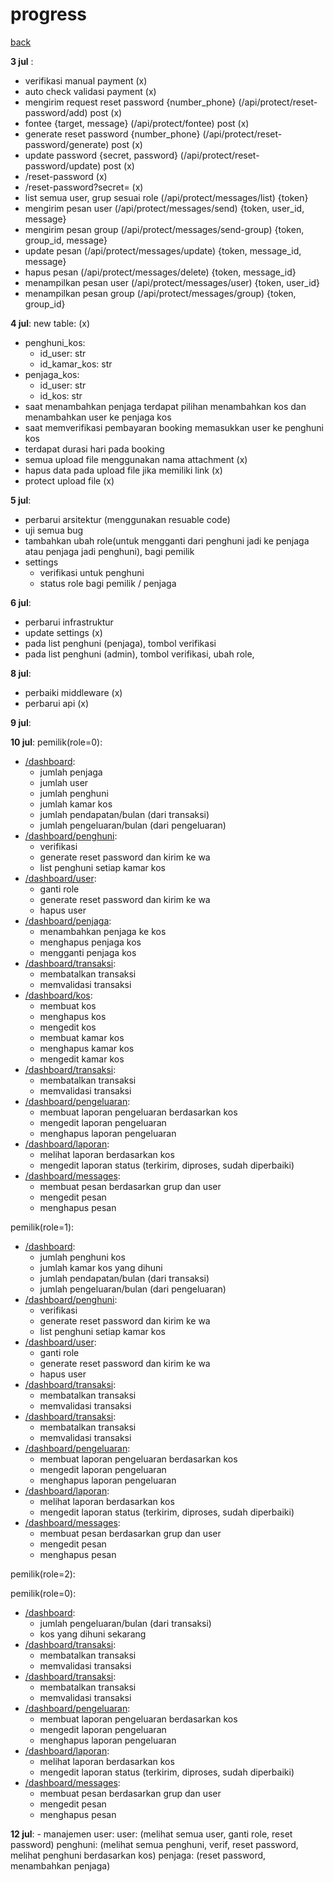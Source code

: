 # progress

[back](/README.md)

**3 jul** :
- verifikasi manual payment (x)
- auto check validasi payment (x)
- mengirim request reset password {number_phone} (/api/protect/reset-password/add) post (x)
- fontee {target, message} (/api/protect/fontee) post (x)
- generate reset password {number_phone} (/api/protect/reset-password/generate) post (x)
- update password {secret, password} (/api/protect/reset-password/update) post (x)
- /reset-password  (x)
- /reset-password?secret= (x)
- list semua user, grup sesuai role (/api/protect/messages/list) {token}
- mengirim pesan user (/api/protect/messages/send) {token, user_id, message}
- mengirim pesan group (/api/protect/messages/send-group) {token, group_id, message}
- update pesan (/api/protect/messages/update) {token, message_id, message}
- hapus pesan (/api/protect/messages/delete) {token, message_id}
- menampilkan pesan user (/api/protect/messages/user) {token, user_id}
- menampilkan pesan group (/api/protect/messages/group) {token, group_id}

**4 jul**:
new table: (x)
- penghuni_kos:
	- id_user: str
	- id_kamar_kos: str
- penjaga_kos:
	- id_user: str
	- id_kos: str
- saat menambahkan penjaga terdapat pilihan menambahkan kos dan menambahkan user ke penjaga kos
- saat memverifikasi pembayaran booking memasukkan user ke penghuni kos
- terdapat durasi hari pada booking
- semua upload file menggunakan nama attachment (x)
- hapus data pada upload file jika memiliki link (x)
- protect upload file (x)

**5 jul**:
- perbarui arsitektur (menggunakan resuable code)
- uji semua bug
- tambahkan ubah role(untuk mengganti dari penghuni jadi ke penjaga atau penjaga jadi penghuni), bagi pemilik
- settings
	- verifikasi untuk penghuni
	- status role bagi pemilik / penjaga

**6 jul**:
- perbarui infrastruktur
- update settings (x)
- pada list penghuni (penjaga), tombol verifikasi
- pada list penghuni (admin), tombol verifikasi, ubah role, 

**8 jul**:
- perbaiki middleware (x)
- perbarui api (x)

**9 jul**:

**10 jul**:
pemilik(role=0):

- [/dashboard]():
	- jumlah penjaga
	- jumlah user 
	- jumlah penghuni
	- jumlah kamar kos
	- jumlah pendapatan/bulan (dari transaksi)
	- jumlah pengeluaran/bulan (dari pengeluaran)
- [/dashboard/penghuni]():
	- verifikasi
	- generate reset password dan kirim ke wa
	- list penghuni setiap kamar kos
- [/dashboard/user]():
	- ganti role
	- generate reset password dan kirim ke wa
	- hapus user
- [/dashboard/penjaga]():
	- menambahkan penjaga ke kos
	- menghapus penjaga kos
	- mengganti penjaga kos
- [/dashboard/transaksi]():
	- membatalkan transaksi
	- memvalidasi transaksi
- [/dashboard/kos]():
	- membuat kos
	- menghapus kos
	- mengedit kos
	- membuat kamar kos
	- menghapus kamar kos
	- mengedit kamar kos
- [/dashboard/transaksi]():
	- membatalkan transaksi
	- memvalidasi transaksi
- [/dashboard/pengeluaran]():
	- membuat laporan pengeluaran berdasarkan kos
	- mengedit laporan pengeluaran
	- menghapus laporan pengeluaran
- [/dashboard/laporan]():
	- melihat laporan berdasarkan kos
	- mengedit laporan status (terkirim, diproses, sudah diperbaiki)
- [/dashboard/messages]():
	- membuat pesan berdasarkan grup dan user
	- mengedit pesan
	- menghapus pesan

pemilik(role=1):

- [/dashboard]():
	- jumlah penghuni kos
	- jumlah kamar kos yang dihuni
	- jumlah pendapatan/bulan (dari transaksi)
	- jumlah pengeluaran/bulan (dari pengeluaran)
- [/dashboard/penghuni]():
	- verifikasi
	- generate reset password dan kirim ke wa
	- list penghuni setiap kamar kos
- [/dashboard/user]():
	- ganti role
	- generate reset password dan kirim ke wa
	- hapus user
- [/dashboard/transaksi]():
	- membatalkan transaksi
	- memvalidasi transaksi
- [/dashboard/transaksi]():
	- membatalkan transaksi
	- memvalidasi transaksi
- [/dashboard/pengeluaran]():
	- membuat laporan pengeluaran berdasarkan kos
	- mengedit laporan pengeluaran
	- menghapus laporan pengeluaran
- [/dashboard/laporan]():
	- melihat laporan berdasarkan kos
	- mengedit laporan status (terkirim, diproses, sudah diperbaiki)
- [/dashboard/messages]():
	- membuat pesan berdasarkan grup dan user
	- mengedit pesan
	- menghapus pesan

pemilik(role=2):

pemilik(role=0):

- [/dashboard]():
	- jumlah pengeluaran/bulan (dari transaksi)
	- kos yang dihuni sekarang
- [/dashboard/transaksi]():
	- membatalkan transaksi
	- memvalidasi transaksi
- [/dashboard/transaksi]():
	- membatalkan transaksi
	- memvalidasi transaksi
- [/dashboard/pengeluaran]():
	- membuat laporan pengeluaran berdasarkan kos
	- mengedit laporan pengeluaran
	- menghapus laporan pengeluaran
- [/dashboard/laporan]():
	- melihat laporan berdasarkan kos
	- mengedit laporan status (terkirim, diproses, sudah diperbaiki)
- [/dashboard/messages]():
	- membuat pesan berdasarkan grup dan user
	- mengedit pesan
	- menghapus pesan

**12 jul**:
	- manajemen user:
	user: (melihat semua user, ganti role, reset password)
	penghuni: (melihat semua penghuni, verif, reset password, melihat penghuni berdasarkan kos)
	penjaga: (reset password, menambahkan penjaga)